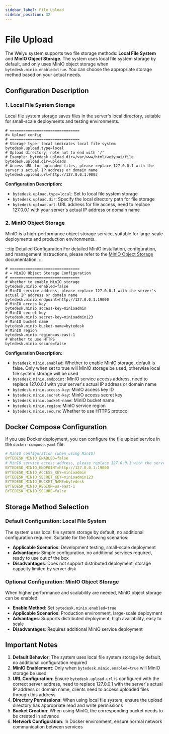 ```yaml
---
sidebar_label: File Upload
sidebar_position: 32
---
```


# File Upload

The Weiyu system supports two file storage methods: **Local File System** and **MinIO Object Storage**. The system uses local file system storage by default, and only uses MinIO object storage when `bytedesk.minio.enabled=true`. You can choose the appropriate storage method based on your actual needs.

## Configuration Description

### 1. Local File System Storage

Local file system storage saves files in the server's local directory, suitable for small-scale deployments and testing environments.

```properties
# ===============================
#= Upload config
# ===============================
# Storage type: local indicates local file system
bytedesk.upload.type=local
# Upload directory, note not to end with '/'
# Example: bytedesk.upload.dir=/var/www/html/weiyuai/file
bytedesk.upload.dir=uploads
# Access URL for uploaded files, please replace 127.0.0.1 with the server's actual IP address or domain name
bytedesk.upload.url=http://127.0.0.1:9003
```

**Configuration Description:**

- `bytedesk.upload.type=local`: Set to local file system storage
- `bytedesk.upload.dir`: Specify the local directory path for file storage
- `bytedesk.upload.url`: URL address for file access, need to replace 127.0.0.1 with your server's actual IP address or domain name

### 2. MinIO Object Storage

MinIO is a high-performance object storage service, suitable for large-scale deployments and production environments.

:::tip Detailed Configuration
For detailed MinIO installation, configuration, and management instructions, please refer to the [MinIO Object Storage](../deploy/depend/minio.md) documentation.
:::

```properties
# ===============================
# = MinIO Object Storage Configuration
# ===============================
# Whether to enable MinIO storage
bytedesk.minio.enabled=false
# MinIO service address, please replace 127.0.0.1 with the server's actual IP address or domain name
bytedesk.minio.endpoint=http://127.0.0.1:19000
# MinIO access key
bytedesk.minio.access-key=minioadmin
# MinIO secret key
bytedesk.minio.secret-key=minioadmin123
# MinIO bucket name
bytedesk.minio.bucket-name=bytedesk
# MinIO region
bytedesk.minio.region=us-east-1
# Whether to use HTTPS
bytedesk.minio.secure=false
```

**Configuration Description:**

- `bytedesk.minio.enabled`: Whether to enable MinIO storage, default is false. Only when set to true will MinIO storage be used, otherwise local file system storage will be used
- `bytedesk.minio.endpoint`: MinIO service access address, need to replace 127.0.0.1 with your server's actual IP address or domain name
- `bytedesk.minio.access-key`: MinIO access key ID
- `bytedesk.minio.secret-key`: MinIO access secret key
- `bytedesk.minio.bucket-name`: MinIO bucket name
- `bytedesk.minio.region`: MinIO service region
- `bytedesk.minio.secure`: Whether to use HTTPS protocol

## Docker Compose Configuration

If you use Docker deployment, you can configure the file upload service in the `docker-compose.yaml` file:

```yaml
# MinIO configuration (when using MinIO)
BYTEDESK_MINIO_ENABLED=false
# MinIO service access address, please replace 127.0.0.1 with the server's actual IP address or domain name
BYTEDESK_MINIO_ENDPOINT=http://127.0.0.1:19000
BYTEDESK_MINIO_ACCESS_KEY=minioadmin
BYTEDESK_MINIO_SECRET_KEY=minioadmin123
BYTEDESK_MINIO_BUCKET_NAME=bytedesk
BYTEDESK_MINIO_REGION=us-east-1
BYTEDESK_MINIO_SECURE=false
```

## Storage Method Selection

### Default Configuration: Local File System

The system uses local file system storage by default, no additional configuration required. Suitable for the following scenarios:

- **Applicable Scenarios**: Development testing, small-scale deployment
- **Advantages**: Simple configuration, no additional services required, ready to use out of the box
- **Disadvantages**: Does not support distributed deployment, storage capacity limited by server disk

### Optional Configuration: MinIO Object Storage

When higher performance and scalability are needed, MinIO object storage can be enabled:

- **Enable Method**: Set `bytedesk.minio.enabled=true`
- **Applicable Scenarios**: Production environment, large-scale deployment
- **Advantages**: Supports distributed deployment, high availability, easy to scale
- **Disadvantages**: Requires additional MinIO service deployment

## Important Notes

1. **Default Behavior**: The system uses local file system storage by default, no additional configuration required
2. **MinIO Enablement**: Only when `bytedesk.minio.enabled=true` will MinIO storage be used
3. **URL Configuration**: Ensure `bytedesk.upload.url` is configured with the correct server address, need to replace 127.0.0.1 with the server's actual IP address or domain name, clients need to access uploaded files through this address
4. **Directory Permissions**: When using local file system, ensure the upload directory has appropriate read and write permissions
5. **Bucket Creation**: When using MinIO, the corresponding bucket needs to be created in advance
6. **Network Configuration**: In Docker environment, ensure normal network communication between services
